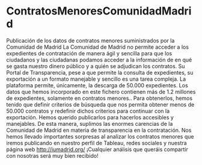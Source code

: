 # ContratosMenoresComunidadMadrid
Publicación de los datos de contratos menores suministrados por la Comunidad de Madrid
La Comunidad de Madrid no permite acceder a los expedientes de contratación de manera ágil y sencilla para que los ciudadanos y las ciudadanas podamos acceder a la información de en qué se gasta nuestro dinero público y a quién se adjudican los contratos.
Su Portal de Transparencia, pese a que permite la consulta de expedientes, su exportación a un formato manejable y sencillo es una tarea compleja. La plataforma permite, únicamente, la descarga de 50.000 expedientes. Los datos que hemos incorporado en este fichero contienen más de 1.2 millones de expedientes, solamente en contratos menores.. Para obtenerlos, hemos tenido que definir criterios de búsqueda que nos permita obtener menos de 50.000 contratos y redefinir dichos criterios para continuar con la exportación.
Hemos querido publicarlos para hacerlos accesibles y manejables. De esta manera, suplimos las enormes carencias de la Comunidad de Madrid en materia de transparencia en la contratación.
Nos hemos llevado importantes sorpresas al analizar los contratos menores que iremos publicando en nuestro perfil de Tableau, redes sociales y nuestra página web http://iumadrid.org/
¡Cualquier análisis que queráis compartir con nosotras será muy bien recibido!
